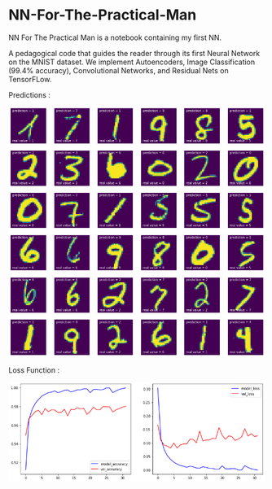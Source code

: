 # NN-For-The-Practical-Man
NN For The Practical Man is a notebook containing my first NN.

A pedagogical code that guides the reader through its first Neural Network on the MNIST dataset.
We implement Autoencoders, Image Classification (99.4% accuracy), Convolutional Networks, and Residual Nets on TensorFLow.


Predictions :

![Predictions](preds.png?raw=true "Predictions")



Loss Function :

![Loss](loss.png?raw=true "Loss Function")
